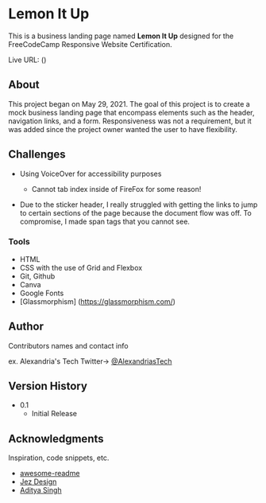 # Lemon It Up

This is a business landing page named **Lemon It Up** designed for the FreeCodeCamp Responsive Website Certification.

Live URL: ()

## About

This project began on May 29, 2021. The goal of this project is to create a mock business landing page that encompass elements such as the header, navigation links, and a form. Responsiveness was not a requirement, but it was added since the project owner wanted the user to have flexibility.

## Challenges

- Using VoiceOver for accessibility purposes

  - Cannot tab index inside of FireFox for some reason!

- Due to the sticker header, I really struggled with getting the links to jump to certain sections of the page because the document flow was off. To compromise, I made span tags that you cannot see.

### Tools

- HTML
- CSS with the use of Grid and Flexbox
- Git, Github
- Canva
- Google Fonts
- [Glassmorphism] (https://glassmorphism.com/)

## Author

Contributors names and contact info

ex. Alexandria's Tech
Twitter-> [@AlexandriasTech](https://twitter.com/alexandriastech)

## Version History

- 0.1
  - Initial Release

## Acknowledgments

Inspiration, code snippets, etc.

- [awesome-readme](https://github.com/matiassingers/awesome-readme)
- [Jez Design](https://dribbble.com/designjez)
- [Aditya Singh](https://dribbble.com/addisingh)
